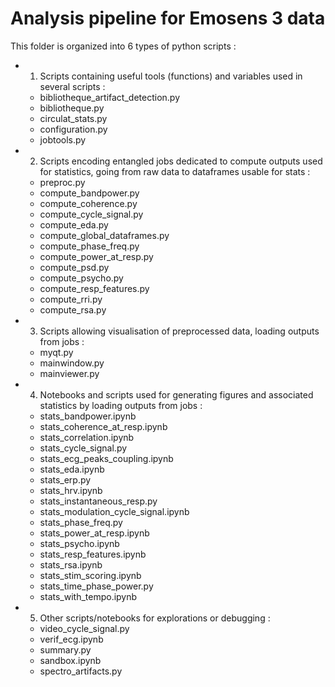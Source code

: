 # Analysis pipeline for Emosens 3 data

This folder is organized into 6 types of python scripts : 

- 1) Scripts containing useful tools (functions) and variables used in several scripts : 
    - bibliotheque_artifact_detection.py
    - bibliotheque.py
    - circulat_stats.py
    - configuration.py
    - jobtools.py

- 2) Scripts encoding entangled jobs dedicated to compute outputs used for statistics, going from raw data to dataframes usable for stats : 
    - preproc.py
    - compute_bandpower.py
    - compute_coherence.py
    - compute_cycle_signal.py
    - compute_eda.py
    - compute_global_dataframes.py 
    - compute_phase_freq.py
    - compute_power_at_resp.py
    - compute_psd.py
    - compute_psycho.py
    - compute_resp_features.py
    - compute_rri.py
    - compute_rsa.py

- 3) Scripts allowing visualisation of preprocessed data, loading outputs from jobs : 
    - myqt.py
    - mainwindow.py
    - mainviewer.py

- 4) Notebooks and scripts used for generating figures and associated statistics by loading outputs from jobs : 
    - stats_bandpower.ipynb
    - stats_coherence_at_resp.ipynb
    - stats_correlation.ipynb
    - stats_cycle_signal.py
    - stats_ecg_peaks_coupling.ipynb
    - stats_eda.ipynb
    - stats_erp.py
    - stats_hrv.ipynb
    - stats_instantaneous_resp.py
    - stats_modulation_cycle_signal.ipynb
    - stats_phase_freq.py
    - stats_power_at_resp.ipynb
    - stats_psycho.ipynb
    - stats_resp_features.ipynb
    - stats_rsa.ipynb
    - stats_stim_scoring.ipynb
    - stats_time_phase_power.py
    - stats_with_tempo.ipynb

- 5) Other scripts/notebooks for explorations or debugging : 
    - video_cycle_signal.py
    - verif_ecg.ipynb
    - summary.py
    - sandbox.ipynb
    - spectro_artifacts.py




